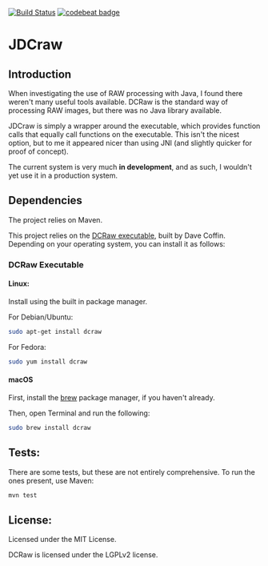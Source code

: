 [![Build Status](https://travis-ci.org/OhmGeek/JDCraw.svg?branch=master)](https://travis-ci.org/OhmGeek/JDCraw)
[![codebeat badge](https://codebeat.co/badges/5b0bcc7b-10af-406f-84f8-5cb78b990a11)](https://codebeat.co/projects/github-com-ohmgeek-jdcraw-master)
# JDCraw
## Introduction
When investigating the use of RAW processing with Java, I found there weren't many useful tools available.
DCRaw is the standard way of processing RAW images, but there was no Java library available.

JDCraw is simply a wrapper around the executable, which provides function calls that equally call functions on the executable. This isn't the nicest option, but to me it appeared nicer than using JNI (and slightly quicker for proof of concept).

The current system is very much **in development**, and as such, I wouldn't yet use it in a production system. 

## Dependencies
The project relies on Maven.

This project relies on the [DCRaw executable](https://www.cybercom.net/~dcoffin/dcraw/dcraw.1.html), built by Dave Coffin. Depending on your operating system, you can install it as follows:
### DCRaw Executable
#### Linux:
Install using the built in package manager.

For Debian/Ubuntu:
```bash
sudo apt-get install dcraw
```

For Fedora:
```bash
sudo yum install dcraw
```

#### macOS
First, install the [brew](https://github.com/Homebrew/brew) package manager, if you haven't already.

Then, open Terminal and run the following:

```bash
sudo brew install dcraw
```

## Tests:
There are some tests, but these are not entirely comprehensive. To run the ones present, use Maven:

```bash
mvn test
```

## License:
Licensed under the MIT License.

DCRaw is licensed under the LGPLv2 license. 
